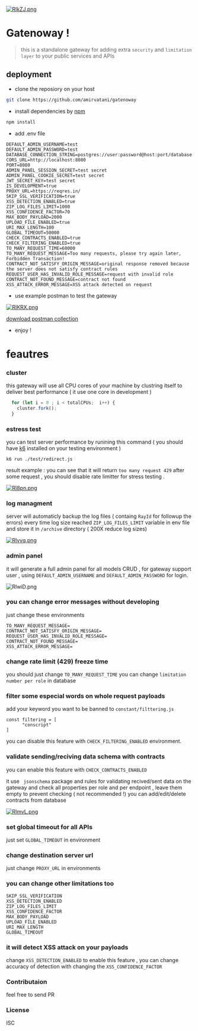 
[![RlkZJ.png](https://imgtr.ee/images/2023/02/22/RlkZJ.png)](https://imgtr.ee/i/RlkZJ)
# Gatenoway !

> this is a standalone gateway for adding extra `security` and `limitation layer` to your public services and APIs

## deployment

 * clone the reposiory on your host
 ``` bash
git clone https://github.com/amirvatani/gatenoway
```
 * install dependencies by [npm](https://npmjs.com)
 ``` bash
npm install
```
 * add .env file
 ``` properties
DEFAULT_ADMIN_USERNAME=test
DEFAULT_ADMIN_PASSWORD=test
DATABASE_CONNECTION_STRING=postgres://user:password@host:port/database
CORS_URL=http://localhost:8080
PORT=8080
ADMIN_PANEL_SESSION_SECRET=test secret
ADMIN_PANEL_COOKIE_SECRET=test secret
JWT_SECRET_KEY=test secret
IS_DEVELOPMENT=true
PROXY_URL=https://reqres.in/
SKIP_SSL_VERIFICATION=true
XSS_DETECTION_ENABLED=true
ZIP_LOG_FILES_LIMIT=1000
XSS_CONFIDENCE_FACTOR=70
MAX_BODY_PAYLOAD=2000
UPLOAD_FILE_ENABLED=true
URI_MAX_LENGTH=100
GLOBAL_TIMEOUT=50000
CHECK_CONTRACTS_ENABLED=true
CHECK_FILTERING_ENABLED=true
TO_MANY_REQUEST_TIME=60000
TO_MANY_REQUEST_MESSAGE=Too many requests, please try again later, Forbidden Transaction!
CONTRACT_NOT_SATISFY_ORIGIN_MESSAGE=original response removed because the server does not satisfy contract rules
REQUEST_USER_HAS_INVALID_ROLE_MESSAGE=request with invalid role
CONTRACT_NOT_FOUND_MESSAGE=contract not found
XSS_ATTACK_ERROR_MESSAGE=XSS attack detected on request 
```

* use example postman to test the gateway

[![RlKRX.png](https://imgtr.ee/images/2023/02/22/RlKRX.png)](https://imgtr.ee/i/RlKRX)

[download postman collection](https://drive.google.com/file/d/12HiZbOZnnIl9KWj-X5p0rFgaPumby_jS/view?usp=share_link)

* enjoy !

# feautres

### cluster
this gateway will use all CPU cores of your machine by clustring itself to deliver best performance ( it use one core in development )
```javascript
  for (let i = 0 ; i < totalCPUs;  i++) {
    cluster.fork();
  }
```
### estress test
you can test server performance by runining this command ( you should have [k6](https://k6.io/) installed on your testing environment )
```
k6 run ./test/redirect.js
```
result example :
you can see that it will return `too many request 429` after some request , you should disable rate limitter for stress testing .

[![Rl8pn.png](https://imgtr.ee/images/2023/02/22/Rl8pn.png)](https://imgtr.ee/i/Rl8pn)

### log managment

server will automaticly backup the log files ( containg `RayId` for followup the errors) every time log size reached `ZIP_LOG_FILES_LIMIT` variable in env file and store it in `/archive` directory ( 200X reduce log sizes)

[![Rlvvq.png](https://imgtr.ee/images/2023/02/22/Rlvvq.png)](https://imgtr.ee/i/Rlvvq)


### admin panel
it will generate a full admin panel for all models CRUD , for gateway support user , using `DEFAULT_ADMIN_USERNAME` and `DEFAULT_ADMIN_PASSWORD` for login.

![RlwiD.png](https://imgtr.ee/images/2023/02/22/RlwiD.png)


### you can change error messages without developing
just change these environments 
```
TO_MANY_REQUEST_MESSAGE=
CONTRACT_NOT_SATISFY_ORIGIN_MESSAGE=
REQUEST_USER_HAS_INVALID_ROLE_MESSAGE=
CONTRACT_NOT_FOUND_MESSAGE=
XSS_ATTACK_ERROR_MESSAGE=
```

### change rate limit (429) freeze time 
you should just change `TO_MANY_REQUEST_TIME` 
you can change `limitation number per role` in database

### filter some especial words on whole request payloads
add your keyword you want to be banned to `constant/filttering.js`
```
const filtering = [
      "conscript"
]
```
you can disable this feature with `CHECK_FILTERING_ENABLED` environment.

### validate sending/reciving data schema with contracts
you can enable this feature with `CHECK_CONTRACTS_ENABLED`

it use ` jsonschema` package and rules for validating recived/sent data on the gateway and check all properties per role and per endpoint , leave them empty to prevent checking ( not recommended !)
you can add/edit/delete contracts from database

[![RlmvL.png](https://imgtr.ee/images/2023/02/22/RlmvL.png)](https://imgtr.ee/i/RlmvL)


### set global timeout for all APIs
just set `GLOBAL_TIMEOUT` in environment

### change destination server url 
just change `PROXY_URL` in environments

### you can change other limitations too 
```
SKIP_SSL_VERIFICATION
XSS_DETECTION_ENABLED
ZIP_LOG_FILES_LIMIT
XSS_CONFIDENCE_FACTOR
MAX_BODY_PAYLOAD
UPLOAD_FILE_ENABLED
URI_MAX_LENGTH
GLOBAL_TIMEOUT
```

### it will detect XSS attack on your payloads
change `XSS_DETECTION_ENABLED` to enable this feature , you can change accuracy of detection with changing the `XSS_CONFIDENCE_FACTOR`

### Contributaion
feel free to send PR

### License

ISC
